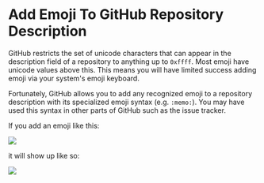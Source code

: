 # Add Emoji To GitHub Repository Description

GitHub restricts the set of unicode characters that can appear in the
description field of a repository to anything up to `0xffff`. Most emoji
have unicode values above this. This means you will have limited success
adding emoji via your system's emoji keyboard.

Fortunately, GitHub allows you to add any recognized emoji to a repository
description with its specialized emoji syntax (e.g. `:memo:`). You may have
used this syntax in other parts of GitHub such as the issue tracker.

If you add an emoji like this:

![](http://i.imgur.com/Tty7Cl2.png)

it will show up like so:

![](http://i.imgur.com/yxRwmkW.png)
